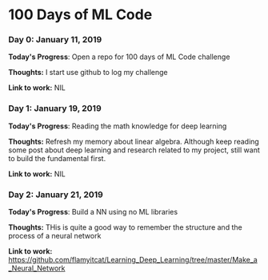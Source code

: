 # 100 Days of ML Code

### Day 0: January 11, 2019

**Today's Progress**: Open a repo for 100 days of ML Code challenge

**Thoughts:** I start use github to log my challenge

**Link to work:** NIL

### Day 1: January 19, 2019

**Today's Progress**: Reading the math knowledge for deep learning

**Thoughts:** Refresh my memory about linear algebra. Although keep reading some post about deep learning and research related to my project, still want to build the fundamental first.

**Link to work:** NIL

### Day 2: January 21, 2019

**Today's Progress**: Build a NN using no ML libraries

**Thoughts:** THis is quite a good way to remember the structure and the process of a neural network

**Link to work:** https://github.com/flamyitcat/Learning_Deep_Learning/tree/master/Make_a_Neural_Network
<!---
### Day 1: February 30, 2016 (Example 2) 

**Today's Progress**: I've gone through many exercises on KhanAcademy.

**Thoughts** I've recently started coding, and it's a great feeling when I finally solve an algorithm challenge after a lot of attempts and hours spent.

**Link(s) to work**
[Find the Longest Word in a String](www.github.com)
--->